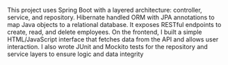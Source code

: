 This project uses Spring Boot with a layered architecture: controller, service, and repository. Hibernate handled ORM with JPA annotations to map Java objects to a relational database. It exposes RESTful endpoints to create, read, and delete employees. On the frontend, I built a simple HTML/JavaScript interface that fetches data from the API and allows user interaction. I also wrote JUnit and Mockito tests for the repository and service layers to ensure logic and data integrity
